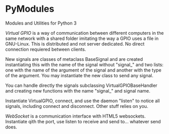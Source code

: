 # PyModules
Modules and Utilities for Python 3

*Virtual GPIO* is a way of communication between different computers in the same network with a shared folder imitating the way a GPIO uses a file in GNU-Linux. This is distributed and not server dedicated. No direct connection requiered between clients.

New signals are classes of metaclass BaseSignal and are created instantiating this with the name of the signal without "signal\_" and two lists: one with the name of the argument of the signal and another with the type of the argument. You may instantiate the new class to send any signal.

You can handle directly the signals subclassing VirtualGPIOBaseHandler and creating new functions with the name "signal\_" and signal name.

Instantiate VirtualGPIO, connect, and use the daemon "listen" to notice all signals, including connect and disconnect. Other stuff relies on you.

*WebSocket* is a communication interface with HTML5 websockets. Instantiate qith the port, use listen to receive and send to... whatever send does.
